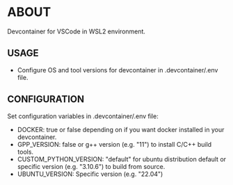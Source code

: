 # ABOUT

Devcontainer for VSCode in WSL2 environment.

## USAGE

-   Configure OS and tool versions for devcontainer in .devcontainer/.env file.

## CONFIGURATION

Set configuration variables in .devcontainer/.env file:

-   DOCKER: true or false depending on if you want docker installed in your devcontainer.
-   GPP_VERSION: false or g++ version (e.g. "11") to install C/C++ build tools.
-   CUSTOM_PYTHON_VERSION: "default" for ubuntu distribution default or specific version (e.g. "3.10.6") to build from source.
-   UBUNTU_VERSION: Specific version (e.g. "22.04")
